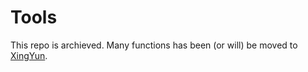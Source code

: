 # Tools

This repo is archieved. Many functions has been (or will) be moved to [XingYun](https://github.com/FFTYYY/XingYun).